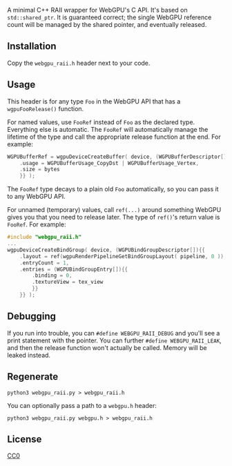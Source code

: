A minimal C++ RAII wrapper for WebGPU's C API. It's based on `std::shared_ptr`. It is guaranteed correct; the single WebGPU reference count will be managed by the shared pointer, and eventually released.

## Installation

Copy the `webgpu_raii.h` header next to your code.

## Usage

This header is for any type `Foo` in the WebGPU API that has a `wgpuFooRelease()` function.

For named values, use `FooRef` instead of `Foo` as the declared type. Everything else is automatic. The `FooRef` will automatically manage the lifetime of the type and call the appropriate release function at the end. For example:

```c++
WGPUBufferRef = wgpuDeviceCreateBuffer( device, (WGPUBufferDescriptor[]){{
    .usage = WGPUBufferUsage_CopyDst | WGPUBufferUsage_Vertex,
    .size = bytes
    }} );
```

The `FooRef` type decays to a plain old `Foo` automatically, so you can pass it to any WebGPU API.

For unnamed (temporary) values, call `ref(...)` around something WebGPU gives you that you need to release later. The type of `ref()`'s return value is `FooRef`. For example:

```c++
#include "webgpu_raii.h"
...
wgpuDeviceCreateBindGroup( device, (WGPUBindGroupDescriptor[]){{
    .layout = ref(wgpuRenderPipelineGetBindGroupLayout( pipeline, 0 )),
    .entryCount = 1,
    .entries = (WGPUBindGroupEntry[]){{
        .binding = 0,
        .textureView = tex_view
        }}
    }} );
```

## Debugging

If you run into trouble, you can `#define WEBGPU_RAII_DEBUG` and you'll see a print statement with the pointer. You can further `#define WEBGPU_RAII_LEAK`, and then the release function won't actually be called. Memory will be leaked instead.

## Regenerate

```
python3 webgpu_raii.py > webgpu_raii.h
```

You can optionally pass a path to a `webgpu.h` header:

```
python3 webgpu_raii.py webgpu.h > webgpu_raii.h
```

## License

[CC0](https://creativecommons.org/share-your-work/public-domain/cc0/)

